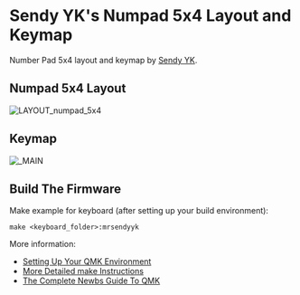 # Sendy YK's Numpad 5x4 Layout and Keymap

Number Pad 5x4 layout and keymap by [Sendy YK](https://mr.sendyyk.com).

## Numpad 5x4 Layout

![LAYOUT_numpad_5x4](https://raw.githubusercontent.com/mrsendyyk/files/public/qmk/firmware/layouts/community/numpad_5x4/mrsendyyk/images/layout-numpad-5x4.png)

## Keymap

![_MAIN](https://raw.githubusercontent.com/mrsendyyk/files/public/qmk/firmware/layouts/community/numpad_5x4/mrsendyyk/images/layout-numpad-5x4-keymap.png)

## Build The Firmware

Make example for keyboard (after setting up your build environment):

    make <keyboard_folder>:mrsendyyk

More information:
* [Setting Up Your QMK Environment](https://docs.qmk.fm/#/getting_started_build_tools)
* [More Detailed make Instructions](https://docs.qmk.fm/#/getting_started_make_guide)
* [The Complete Newbs Guide To QMK](https://docs.qmk.fm/#/newbs)
